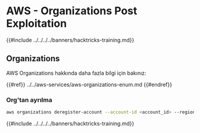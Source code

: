 # AWS - Organizations Post Exploitation

{{#include ../../../../banners/hacktricks-training.md}}

## Organizations

AWS Organizations hakkında daha fazla bilgi için bakınız:

{{#ref}}
../../aws-services/aws-organizations-enum.md
{{#endref}}

### Org'tan ayrılma
```bash
aws organizations deregister-account --account-id <account_id> --region <region>
```
{{#include ../../../../banners/hacktricks-training.md}}
